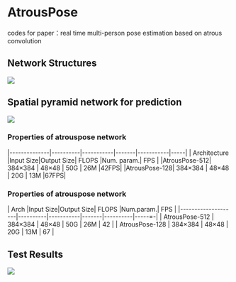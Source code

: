 # AtrousPose
codes for paper：real time multi-person pose estimation based on atrous convolution

## Network Structures
![](https://github.com/Sierkinhane/AtrousPose/blob/master/images/basicNet2.png)
## Spatial pyramid network for prediction
![](https://github.com/Sierkinhane/AtrousPose/blob/master/images/spatialpyramid.png)
### Properties of atrouspose network
|--------------|----------|-----------|-------|-----------|-----|
| Architecture |Input Size|Output Size| FLOPS |Num. param.| FPS |
|AtrousPose-512|  384×384 |   48×48   |  50G  |     26M   |42FPS|
|AtrousPose-128|  384×384 |   48×48   |  20G  |     13M   |67FPS|

### Properties of atrouspose network
| Arch               |Input Size|Output Size| FLOPS |Num.param.|  FPS  |
|--------------------|----------|-----------|-------|----------|-----=-|
| AtrousPose-512     |  384×384 |   48×48   |  50G  |    26M   |   42  |
| AtrousPose-128     |  384×384 |   48×48   |  20G  |    13M   |   67  |

## Test Results
![](https://github.com/Sierkinhane/AtrousPose/blob/master/images/demo2.png)
